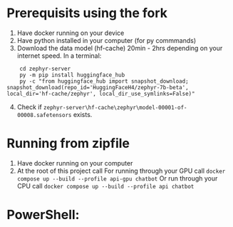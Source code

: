 # Prerequisits using the fork

1. Have docker running on your device
2. Have python installed in your computer (for py commmands)
3. Download the data model (hf-cache) 20min - 2hrs depending on your internet speed. In a terminal:
```
    cd zephyr-server
    py -m pip install huggingface_hub
    py -c "from huggingface_hub import snapshot_download; snapshot_download(repo_id='HuggingFaceH4/zephyr-7b-beta', local_dir='hf-cache/zephyr', local_dir_use_symlinks=False)"
```
4. Check if ``` zephyr-server\hf-cache\zephyr\model-00001-of-00008.safetensors ``` exists.

# Running from zipfile 
1. Have docker running on your computer
2. At the root of this project call
    For running through your GPU call ```docker compose up --build --profile api-gpu chatbot```
    Or run through your CPU call      ```docker compose up --build --profile api chatbot```


# PowerShell:
